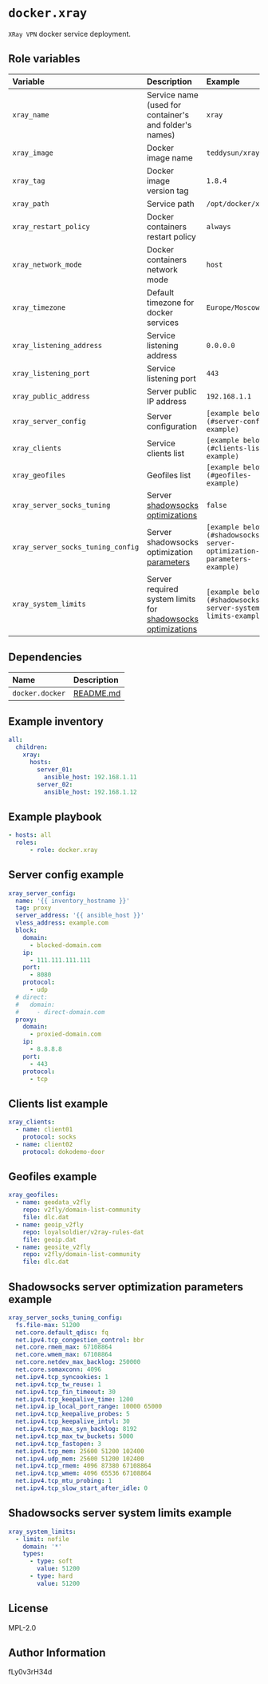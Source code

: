 # `docker.xray`

`XRay VPN` docker service deployment.

## Role variables

| Variable | Description | Example |
| :--- | :--- | :--- |
| `xray_name` | Service name (used for container's and folder's names) | `xray` |
| `xray_image` | Docker image name | `teddysun/xray` |
| `xray_tag` | Docker image version tag | `1.8.4` |
| `xray_path` | Service path | `/opt/docker/xray` |
| `xray_restart_policy` | Docker containers restart policy | `always` |
| `xray_network_mode` | Docker containers network mode | `host` |
| `xray_timezone` | Default timezone for docker services | `Europe/Moscow` |
| `xray_listening_address` | Service listening address | `0.0.0.0` |
| `xray_listening_port` | Service listening port | `443` |
| `xray_public_address` | Server public IP address | `192.168.1.1` |
| `xray_server_config` | Server configuration | `[example below](#server-config-example)` |
| `xray_clients` | Service clients list | `[example below](#clients-list-example)` |
| `xray_geofiles` | Geofiles list | `[example below](#geofiles-example)` |
| `xray_server_socks_tuning` | Server [shadowsocks optimizations](https://shadowsocks.org/doc/advanced.html) | `false` |
| `xray_server_socks_tuning_config` | Server shadowsocks optimization [parameters](https://shadowsocks.org/doc/advanced.html#step-2-tune-the-kernel-parameters) | `[example below](#shadowsocks-server-optimization-parameters-example)` |
| `xray_system_limits` | Server required system limits for [shadowsocks optimizations](https://shadowsocks.org/doc/advanced.html#step-1-increase-the-maximum-number-of-open-file-descriptors) | `[example below](#shadowsocks-server-system-limits-example)` |

## Dependencies

| Name | Description |
| :--- | :--- |
| `docker.docker` | [README.md](../docker/README.md) |

## Example inventory

```yaml
all:
  children:
    xray:
      hosts:
        server_01:
          ansible_host: 192.168.1.11
        server_02:
          ansible_host: 192.168.1.12
```

## Example playbook

```yaml
- hosts: all
  roles:
      - role: docker.xray
```

## Server config example

```yaml
xray_server_config:
  name: '{{ inventory_hostname }}'
  tag: proxy
  server_address: '{{ ansible_host }}'
  vless_address: example.com
  block:
    domain:
      - blocked-domain.com
    ip:
      - 111.111.111.111
    port:
      - 8080
    protocol:
      - udp
  # direct:
  #   domain:
  #     - direct-domain.com
  proxy:
    domain:
      - proxied-domain.com
    ip:
      - 8.8.8.8
    port:
      - 443
    protocol:
      - tcp
```

## Clients list example

```yaml
xray_clients:
  - name: client01
    protocol: socks
  - name: client02
    protocol: dokodemo-door
```

## Geofiles example

```yaml
xray_geofiles:
  - name: geodata_v2fly
    repo: v2fly/domain-list-community
    file: dlc.dat
  - name: geoip_v2fly
    repo: loyalsoldier/v2ray-rules-dat
    file: geoip.dat
  - name: geosite_v2fly
    repo: v2fly/domain-list-community
    file: dlc.dat
```

## Shadowsocks server optimization parameters example

```yaml
xray_server_socks_tuning_config:
  fs.file-max: 51200
  net.core.default_qdisc: fq
  net.ipv4.tcp_congestion_control: bbr
  net.core.rmem_max: 67108864
  net.core.wmem_max: 67108864
  net.core.netdev_max_backlog: 250000
  net.core.somaxconn: 4096
  net.ipv4.tcp_syncookies: 1
  net.ipv4.tcp_tw_reuse: 1
  net.ipv4.tcp_fin_timeout: 30
  net.ipv4.tcp_keepalive_time: 1200
  net.ipv4.ip_local_port_range: 10000 65000
  net.ipv4.tcp_keepalive_probes: 5
  net.ipv4.tcp_keepalive_intvl: 30
  net.ipv4.tcp_max_syn_backlog: 8192
  net.ipv4.tcp_max_tw_buckets: 5000
  net.ipv4.tcp_fastopen: 3
  net.ipv4.tcp_mem: 25600 51200 102400
  net.ipv4.udp_mem: 25600 51200 102400
  net.ipv4.tcp_rmem: 4096 87380 67108864
  net.ipv4.tcp_wmem: 4096 65536 67108864
  net.ipv4.tcp_mtu_probing: 1
  net.ipv4.tcp_slow_start_after_idle: 0
```

## Shadowsocks server system limits example

```yaml
xray_system_limits:
  - limit: nofile
    domain: '*'
    types:
      - type: soft
        value: 51200
      - type: hard
        value: 51200
```

## License

MPL-2.0

## Author Information

fLy0v3rH34d
